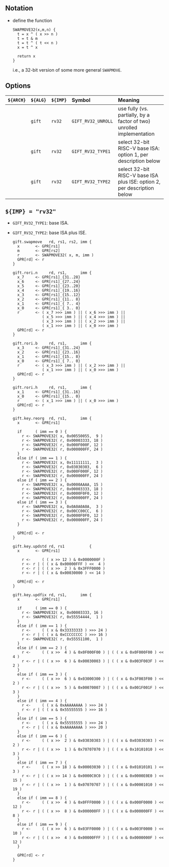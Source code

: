 <!--- -------------------------------------------------------------------- --->

## Notation

- define the function

  ```
  SWAPMOVE32(x,m,n) {
    t = x ^ ( x >> n )
    t = t & m
    t = t ^ ( t << n )
    x = t ^ x

    return x
  }
  ```
  
  i.e., a 32-bit version of some more general `SWAPMOVE`.

<!--- -------------------------------------------------------------------- --->

## Options

| `${ARCH}` | `${ALG}`   | `${IMP}`  | Symbol                 | Meaning                                                                 |
| :-------- | :--------- | :-------- | :--------------------- | :---------------------------------------------------------------------- |
|           | `gift`     | `rv32`    | `GIFT_RV32_UNROLL`     | use fully (vs. partially, by a factor of two) unrolled implementation   |
|           | `gift`     | `rv32`    | `GIFT_RV32_TYPE1`      | select 32-bit RISC-V base ISA:          option 1, per description below |
|           | `gift`     | `rv32`    | `GIFT_RV32_TYPE2`      | select 32-bit RISC-V base ISA plus ISE: option 2, per description below |

<!--- -------------------------------------------------------------------- --->

## `${IMP} = "rv32"`

- `GIFT_RV32_TYPE1`: base ISA.

- `GIFT_RV32_TYPE2`: base ISA plus ISE.

  ```
  gift.swapmove   rd, rs1, rs2, imm {
    x       <- GPR[rs1]
    m       <- GPR[rs2]
    r       <- SWAPMOVE32( x, m, imm )
    GPR[rd] <- r
  }

  gift.rori.n     rd, rs1,      imm {
    x_7     <- GPR[rs1]_{31..28}
    x_6     <- GPR[rs1]_{27..24}
    x_5     <- GPR[rs1]_{23..20}
    x_4     <- GPR[rs1]_{19..16}
    x_3     <- GPR[rs1]_{15..12}
    x_2     <- GPR[rs1]_{11.. 8}
    x_1     <- GPR[rs1]_{ 7.. 4}
    x_0     <- GPR[rs1]_{ 3.. 0}
    r       <- ( x_7 >>> imm ) || ( x_6 >>> imm ) || 
               ( x_5 >>> imm ) || ( x_4 >>> imm ) || 
               ( x_3 >>> imm ) || ( x_2 >>> imm ) || 
               ( x_1 >>> imm ) || ( x_0 >>> imm ) 
    GPR[rd] <- r
  }
  
  gift.rori.b     rd, rs1,      imm {
    x_3     <- GPR[rs1]_{31..24}
    x_2     <- GPR[rs1]_{23..16}
    x_1     <- GPR[rs1]_{15.. 8}
    x_0     <- GPR[rs1]_{ 7.. 0}
    r       <- ( x_3 >>> imm ) || ( x_2 >>> imm ) || 
               ( x_1 >>> imm ) || ( x_0 >>> imm ) 
    GPR[rd] <- r
  }
  
  gift.rori.h     rd, rs1,      imm {
    x_1     <- GPR[rs1]_{31..16}
    x_0     <- GPR[rs1]_{15.. 0}
    r       <- ( x_1 >>> imm ) || ( x_0 >>> imm )
    GPR[rd] <- r
  }
    
  gift.key.reorg  rd, rs1,      imm {
    x       <- GPR[rs1]  

    if      ( imm == 0 ) {
      r <- SWAPMOVE32( x, 0x00550055,  9 )
      r <- SWAPMOVE32( r, 0x00003333, 18 )
      r <- SWAPMOVE32( r, 0x000F000F, 12 )
      r <- SWAPMOVE32( r, 0x000000FF, 24 )
    }
    else if ( imm == 1 ) {
      r <- SWAPMOVE32( x, 0x11111111,  3 )
      r <- SWAPMOVE32( r, 0x03030303,  6 )
      r <- SWAPMOVE32( r, 0x000F000F, 12 )
      r <- SWAPMOVE32( r, 0x000000FF, 24 )
    else if ( imm == 2 ) {
      r <- SWAPMOVE32( x, 0x0000AAAA, 15 )
      r <- SWAPMOVE32( r, 0x00003333, 18 )
      r <- SWAPMOVE32( r, 0x0000F0F0, 12 )
      r <- SWAPMOVE32( r, 0x000000FF, 24 )
    else if ( imm == 3 ) {
      r <- SWAPMOVE32( x, 0x0A0A0A0A,  3 )
      r <- SWAPMOVE32( r, 0x00CC00CC,  6 )
      r <- SWAPMOVE32( r, 0x0000F0F0, 12 )
      r <- SWAPMOVE32( r, 0x000000FF, 24 )
    }

    GPR[rd] <- r
  }
  
  gift.key.updstd rd, rs1           {
    x       <- GPR[rs1]

      r <-     ( ( x >> 12 ) & 0x0000000F ) 
      r <- r | ( ( x & 0x00000FFF ) <<  4 )
      r <- r | ( ( x >>  2 ) & 0x3FFF0000 ) 
      r <- r | ( ( x & 0x00030000 ) << 14 )

    GPR[rd] <- r
  }
  
  gift.key.updfix rd, rs1,      imm {
    x       <- GPR[rs1]

    if      ( imm == 0 ) {
      r <- SWAPMOVE32( x, 0x00003333, 16 )
      r <- SWAPMOVE32( r, 0x55554444,  1 )
    }
    else if ( imm == 1 ) {
      r <-     ( ( x & 0x33333333 ) >>> 24 )
      r <- r | ( ( x & 0xCCCCCCCC ) >>> 16 )
      r <- SWAPMOVE32( r, 0x55551100,  1 )
    }
    else if ( imm == 2 ) {
      r <-     ( ( x >>  4 ) & 0x0F000F00 ) | ( ( x & 0x0F000F00 ) <<  4 )
      r <- r | ( ( x >>  6 ) & 0x00030003 ) | ( ( x & 0x003F003F ) <<  2 )
    }
    else if ( imm == 3 ) { 
      r <-     ( ( x >>  6 ) & 0x03000300 ) | ( ( x & 0x3F003F00 ) <<  2 )
      r <- r | ( ( x >>  5 ) & 0x00070007 ) | ( ( x & 0x001F001F ) <<  3 )
    }
    else if ( imm == 4 ) {
      r <-     ( ( x & 0xAAAAAAAA ) >>> 24 )
      r <- r | ( ( x & 0x55555555 ) >>> 16 )
    }
    else if ( imm == 5 ) {
      r <-     ( ( x & 0x55555555 ) >>> 24 )
      r <- r | ( ( x & 0xAAAAAAAA ) >>> 20 )
    }
    else if ( imm == 6 ) {
      r <-     ( ( x >>  2 ) & 0x03030303 ) | ( ( x & 0x03030303 ) <<  2 )
      r <- r | ( ( x >>  1 ) & 0x70707070 ) | ( ( x & 0x10101010 ) <<  3 )
    }
    else if ( imm == 7 ) {
      r <-     ( ( x >> 18 ) & 0x00003030 ) | ( ( x & 0x01010101 ) <<  3 )
      r <- r | ( ( x >> 14 ) & 0x0000C0C0 ) | ( ( x & 0x0000E0E0 ) << 15 )
      r <- r | ( ( x >>  1 ) & 0x07070707 ) | ( ( x & 0x00001010 ) << 19 )
    }
    else if ( imm == 8 ) {
      r <-     ( ( x >>  4 ) & 0x0FFF0000 ) | ( ( x & 0x000F0000 ) << 12 )
      r <- r | ( ( x >>  8 ) & 0x000000FF ) | ( ( x & 0x000000FF ) <<  8 )
    }
    else if ( imm == 9 ) {
      r <-     ( ( x >>  6 ) & 0x03FF0000 ) | ( ( x & 0x003F0000 ) << 10 )
      r <- r | ( ( x >>  4 ) & 0x00000FFF ) | ( ( x & 0x0000000F ) << 12 )
    }

    GPR[rd] <- r
  }
  ```

<!--- -------------------------------------------------------------------- --->

